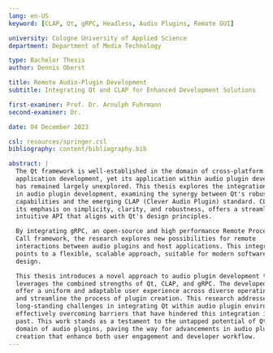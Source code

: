 ```yaml
---
lang: en-US
keyword: [CLAP, Qt, gRPC, Headless, Audio Plugins, Remote GUI]

university: Cologne University of Applied Science
department: Department of Media Technology

type: Bachelor Thesis
author: Dennis Oberst

title: Remote Audio-Plugin Development
subtitle: Integrating Qt and CLAP for Enhanced Development Solutions

first-examiner: Prof. Dr. Arnulph Fuhrmann
second-examiner: Dr.

date: 04 December 2023

csl: resources/springer.csl
bibliography: content/bibliography.bib

abstract: |
  The Qt framework is well-established in the domain of cross-platform
  application development, yet its application within audio plugin development
  has remained largely unexplored. This thesis explores the integration of Qt
  in audio plugin development, examining the synergy between Qt's robust GUI
  capabilities and the emerging CLAP (Clever Audio Plugin) standard. CLAP, with
  its emphasis on simplicity, clarity, and robustness, offers a streamlined and
  intuitive API that aligns with Qt's design principles.

  By integrating gRPC, an open-source and high performance Remote Procedure
  Call framework, the research explores new possibilities for remote
  interactions between audio plugins and host applications. This integration
  points to a flexible, scalable approach, suitable for modern software
  design.

  This thesis introduces a novel approach to audio plugin development that
  leverages the combined strengths of Qt, CLAP, and gRPC. The developed libraries
  offer a uniform and adaptable user experience across diverse operating systems
  and streamline the process of plugin creation. This research addresses
  long-standing challenges in integrating Qt within audio plugin environments,
  effectively overcoming barriers that have hindered this integration in the
  past. This work stands as a testament to the untapped potential of Qt in the
  domain of audio plugins, paving the way for advancements in audio plugin
  creation that enhance both user engagement and developer workflow.
---
```

